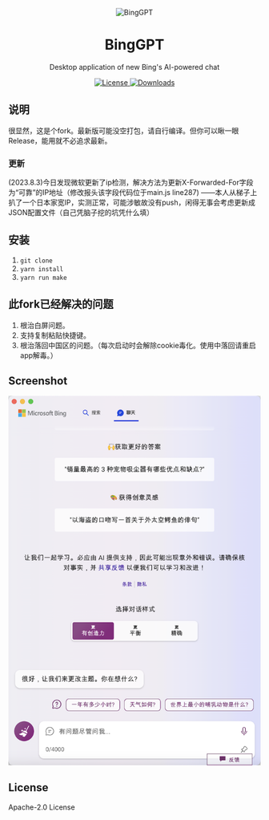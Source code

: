 <p align="center">
  <img width="180" src="./icon.png" alt="BingGPT">
  <h1 align="center">BingGPT</h1>
  <p align="center">Desktop application of new Bing's AI-powered chat</p>
</p>

<p align="center">
  <a href="https://opensource.org/licenses/Apache-2.0">
    <img alt="License" src="https://img.shields.io/badge/license-Apache_2.0-green">
  </a>
  <a href="https://github.com/dice2o/BingGPT/releases">
    <img alt="Downloads" src="https://img.shields.io/github/downloads/dice2o/BingGPT/total?color=blue">
   </a>
</p>

## 说明
很显然，这是个fork。最新版可能没空打包，请自行编译。但你可以瞅一眼Release，能用就不必追求最新。

### 更新
(2023.8.3)今日发现微软更新了ip检测，解决方法为更新X-Forwarded-For字段为“可靠”的IP地址（修改报头该字段代码位于main.js line287) 
  ——本人从梯子上扒了一个日本家宽IP，实测正常，可能涉敏故没有push，闲得无事会考虑更新成JSON配置文件（自己凭脑子挖的坑凭什么填）

## 安装
1. `git clone`
2. `yarn install`
3. `yarn run make`

## 此fork已经解决的问题
1. 根治白屏问题。
2. 支持复制粘贴快捷键。
3. 根治落回中国区的问题。（每次启动时会解除cookie毒化。使用中落回请重启app解毒。）


## Screenshot

<img width="601" src="./screenshot.png" alt="BingGPT Screenshot">

## License

Apache-2.0 License
